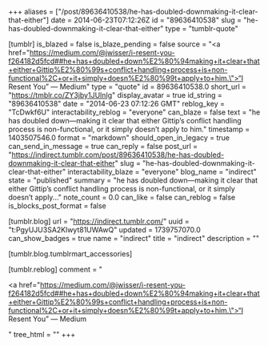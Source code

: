 +++
aliases = ["/post/89636410538/he-has-doubled-downmaking-it-clear-that-either"]
date = 2014-06-23T07:12:26Z
id = "89636410538"
slug = "he-has-doubled-downmaking-it-clear-that-either"
type = "tumblr-quote"

[tumblr]
is_blazed = false
is_blaze_pending = false
source = "<a href=\"https://medium.com/@jwisser/i-resent-you-f264182d5fcd##he+has+doubled+down%E2%80%94making+it+clear+that+either+Gittip%E2%80%99s+conflict+handling+process+is+non-functional%2C+or+it+simply+doesn%E2%80%99t+apply+to+him.\">“I Resent You” — Medium</a>"
type = "quote"
id = 89636410538.0
short_url = "https://tmblr.co/ZY3jby1JUlnIg"
display_avatar = true
id_string = "89636410538"
date = "2014-06-23 07:12:26 GMT"
reblog_key = "TcDwkf6U"
interactability_reblog = "everyone"
can_blaze = false
text = "he has doubled down—making it clear that either Gittip’s conflict handling process is non-functional, or it simply doesn’t apply to him."
timestamp = 1403507546.0
format = "markdown"
should_open_in_legacy = true
can_send_in_message = true
can_reply = false
post_url = "https://indirect.tumblr.com/post/89636410538/he-has-doubled-downmaking-it-clear-that-either"
slug = "he-has-doubled-downmaking-it-clear-that-either"
interactability_blaze = "everyone"
blog_name = "indirect"
state = "published"
summary = "he has doubled down—making it clear that either Gittip’s conflict handling process is non-functional, or it simply doesn’t apply..."
note_count = 0.0
can_like = false
can_reblog = false
is_blocks_post_format = false

[tumblr.blog]
url = "https://indirect.tumblr.com/"
uuid = "t:PgyUJU3SA2Klwyt81UWAwQ"
updated = 1739757070.0
can_show_badges = true
name = "indirect"
title = "indirect"
description = ""

[tumblr.blog.tumblrmart_accessories]

[tumblr.reblog]
comment = "<p><a href=\"https://medium.com/@jwisser/i-resent-you-f264182d5fcd##he+has+doubled+down%E2%80%94making+it+clear+that+either+Gittip%E2%80%99s+conflict+handling+process+is+non-functional%2C+or+it+simply+doesn%E2%80%99t+apply+to+him.\">“I Resent You” — Medium</a></p>"
tree_html = ""
+++
